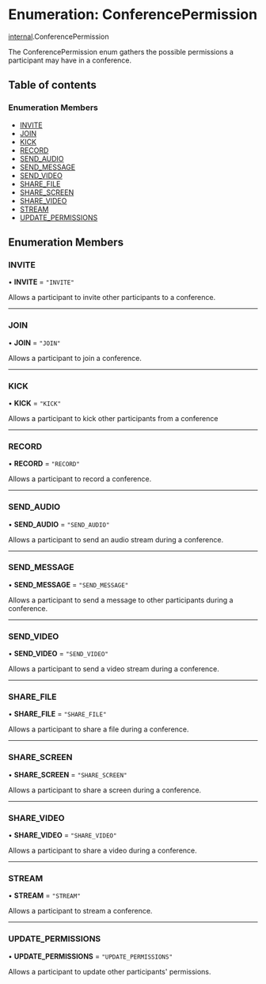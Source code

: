 # Enumeration: ConferencePermission

[internal](../modules/internal.md).ConferencePermission

The ConferencePermission enum gathers the possible permissions a participant may have in a conference.

## Table of contents

### Enumeration Members

- [INVITE](internal.ConferencePermission.md#invite)
- [JOIN](internal.ConferencePermission.md#join)
- [KICK](internal.ConferencePermission.md#kick)
- [RECORD](internal.ConferencePermission.md#record)
- [SEND\_AUDIO](internal.ConferencePermission.md#send_audio)
- [SEND\_MESSAGE](internal.ConferencePermission.md#send_message)
- [SEND\_VIDEO](internal.ConferencePermission.md#send_video)
- [SHARE\_FILE](internal.ConferencePermission.md#share_file)
- [SHARE\_SCREEN](internal.ConferencePermission.md#share_screen)
- [SHARE\_VIDEO](internal.ConferencePermission.md#share_video)
- [STREAM](internal.ConferencePermission.md#stream)
- [UPDATE\_PERMISSIONS](internal.ConferencePermission.md#update_permissions)

## Enumeration Members

### INVITE

• **INVITE** = ``"INVITE"``

Allows a participant to invite other participants to a conference.

___

### JOIN

• **JOIN** = ``"JOIN"``

Allows a participant to join a conference.

___

### KICK

• **KICK** = ``"KICK"``

Allows a participant to kick other participants from a conference

___

### RECORD

• **RECORD** = ``"RECORD"``

Allows a participant to record a conference.

___

### SEND\_AUDIO

• **SEND\_AUDIO** = ``"SEND_AUDIO"``

Allows a participant to send an audio stream during a conference.

___

### SEND\_MESSAGE

• **SEND\_MESSAGE** = ``"SEND_MESSAGE"``

Allows a participant to send a message to other participants during a conference.

___

### SEND\_VIDEO

• **SEND\_VIDEO** = ``"SEND_VIDEO"``

Allows a participant to send a video stream during a conference.

___

### SHARE\_FILE

• **SHARE\_FILE** = ``"SHARE_FILE"``

Allows a participant to share a file during a conference.

___

### SHARE\_SCREEN

• **SHARE\_SCREEN** = ``"SHARE_SCREEN"``

Allows a participant to share a screen during a conference.

___

### SHARE\_VIDEO

• **SHARE\_VIDEO** = ``"SHARE_VIDEO"``

Allows a participant to share a video during a conference.

___

### STREAM

• **STREAM** = ``"STREAM"``

Allows a participant to stream a conference.

___

### UPDATE\_PERMISSIONS

• **UPDATE\_PERMISSIONS** = ``"UPDATE_PERMISSIONS"``

Allows a participant to update other participants' permissions.
